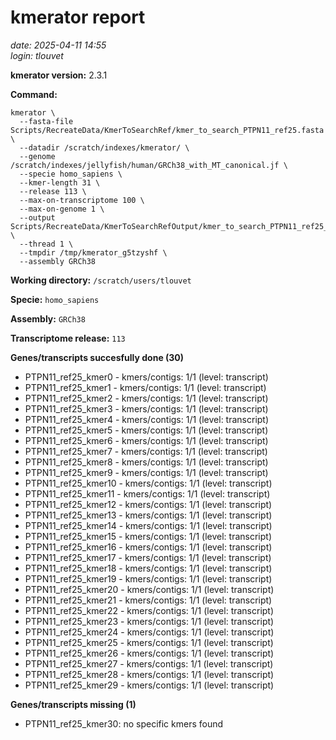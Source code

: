 # kmerator report
*date: 2025-04-11 14:55*  
*login: tlouvet*

**kmerator version:** 2.3.1

**Command:**

```
kmerator \
  --fasta-file Scripts/RecreateData/KmerToSearchRef/kmer_to_search_PTPN11_ref25.fasta \
  --datadir /scratch/indexes/kmerator/ \
  --genome /scratch/indexes/jellyfish/human/GRCh38_with_MT_canonical.jf \
  --specie homo_sapiens \
  --kmer-length 31 \
  --release 113 \
  --max-on-transcriptome 100 \
  --max-on-genome 1 \
  --output Scripts/RecreateData/KmerToSearchRefOutput/kmer_to_search_PTPN11_ref25_output \
  --thread 1 \
  --tmpdir /tmp/kmerator_g5tzyshf \
  --assembly GRCh38
```

**Working directory:** `/scratch/users/tlouvet`

**Specie:** `homo_sapiens`

**Assembly:** `GRCh38`

**Transcriptome release:** `113`

**Genes/transcripts succesfully done (30)**

- PTPN11_ref25_kmer0 - kmers/contigs: 1/1 (level: transcript)
- PTPN11_ref25_kmer1 - kmers/contigs: 1/1 (level: transcript)
- PTPN11_ref25_kmer2 - kmers/contigs: 1/1 (level: transcript)
- PTPN11_ref25_kmer3 - kmers/contigs: 1/1 (level: transcript)
- PTPN11_ref25_kmer4 - kmers/contigs: 1/1 (level: transcript)
- PTPN11_ref25_kmer5 - kmers/contigs: 1/1 (level: transcript)
- PTPN11_ref25_kmer6 - kmers/contigs: 1/1 (level: transcript)
- PTPN11_ref25_kmer7 - kmers/contigs: 1/1 (level: transcript)
- PTPN11_ref25_kmer8 - kmers/contigs: 1/1 (level: transcript)
- PTPN11_ref25_kmer9 - kmers/contigs: 1/1 (level: transcript)
- PTPN11_ref25_kmer10 - kmers/contigs: 1/1 (level: transcript)
- PTPN11_ref25_kmer11 - kmers/contigs: 1/1 (level: transcript)
- PTPN11_ref25_kmer12 - kmers/contigs: 1/1 (level: transcript)
- PTPN11_ref25_kmer13 - kmers/contigs: 1/1 (level: transcript)
- PTPN11_ref25_kmer14 - kmers/contigs: 1/1 (level: transcript)
- PTPN11_ref25_kmer15 - kmers/contigs: 1/1 (level: transcript)
- PTPN11_ref25_kmer16 - kmers/contigs: 1/1 (level: transcript)
- PTPN11_ref25_kmer17 - kmers/contigs: 1/1 (level: transcript)
- PTPN11_ref25_kmer18 - kmers/contigs: 1/1 (level: transcript)
- PTPN11_ref25_kmer19 - kmers/contigs: 1/1 (level: transcript)
- PTPN11_ref25_kmer20 - kmers/contigs: 1/1 (level: transcript)
- PTPN11_ref25_kmer21 - kmers/contigs: 1/1 (level: transcript)
- PTPN11_ref25_kmer22 - kmers/contigs: 1/1 (level: transcript)
- PTPN11_ref25_kmer23 - kmers/contigs: 1/1 (level: transcript)
- PTPN11_ref25_kmer24 - kmers/contigs: 1/1 (level: transcript)
- PTPN11_ref25_kmer25 - kmers/contigs: 1/1 (level: transcript)
- PTPN11_ref25_kmer26 - kmers/contigs: 1/1 (level: transcript)
- PTPN11_ref25_kmer27 - kmers/contigs: 1/1 (level: transcript)
- PTPN11_ref25_kmer28 - kmers/contigs: 1/1 (level: transcript)
- PTPN11_ref25_kmer29 - kmers/contigs: 1/1 (level: transcript)


**Genes/transcripts missing (1)**

- PTPN11_ref25_kmer30: no specific kmers found

